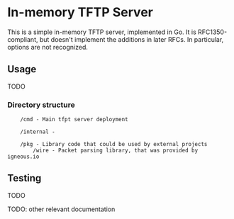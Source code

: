 In-memory TFTP Server
=====================

This is a simple in-memory TFTP server, implemented in Go.  It is
RFC1350-compliant, but doesn't implement the additions in later RFCs.  In
particular, options are not recognized.

Usage
-----
TODO

### Directory structure
```
    /cmd - Main tfpt server deployment
    
    /internal - 

    /pkg - Library code that could be used by external projects
        /wire - Packet parsing library, that was provided by igneous.io 
```

Testing
-------
TODO

TODO: other relevant documentation
